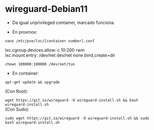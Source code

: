 # wireguard-Debian11

* Da igual unprivileged container, marcado funciona.

* En proxmox:

`nano /etc/pve/lxc/[container number].conf`
              
lxc.cgroup.devices.allow: c 10:200 rwm  
lxc.mount.entry: /dev/net dev/net none bind,create=dir

                
`chown 100000:100000 /dev/net/tun`

* En container:
 
`apt-get update && upgrade` 
  
(Con Root):  
  
`wget https://git.io/wireguard -O wireguard-install.sh && bash wireguard-install.sh`  
(Con Sudo):  
  
`sudo wget https://git.io/wireguard -O wireguard-install.sh && sudo bash wireguard-install.sh`

